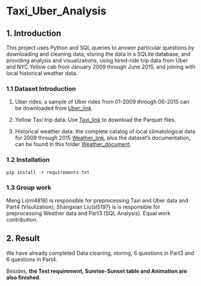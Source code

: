 # Taxi_Uber_Analysis
## 1. Introduction

This project uses Python and SQL queries to answer particular questions by downloading and cleaning data, storing the data in a SQLite database, and providing analysis and visualizations, using hired-ride trip data from Uber and NYC Yellow cab from January 2009 through June 2015, and joining with local historical weather data.

### 1.1 Dataset Introduction
1) Uber rides: a sample of Uber rides from 01-2009 through 06-2015 can be downloaded from [Uber_link](https://drive.google.com/file/d/1F7D82w1D5151GXCR6BTEk7mNQ_YnPNDk/view).

2) Yellow Taxi trip data: Use [Taxi_link](https://www.nyc.gov/site/tlc/about/tlc-trip-record-data.page) to download the Parquet files.
3) Historical weather data: the complete catalog of local climatological data for 2009 through 2015 [Weather_link](https://drive.google.com/drive/folders/1I_Cj3RFHRGcQjb5Gas06buqRbKodIwKC), plus the dataset’s documentation, can be found in this folder [Weather_document](https://drive.google.com/drive/folders/1I_Cj3RFHRGcQjb5Gas06buqRbKodIwKC).

### 1.2 Installation
```pip install -r requirements.txt```
### 1.3 Group work
Meng Li(ml4818) is responsible for preprocessing Taxi and Uber data and Part4 (Visulization);
Shangxian Liu(sl5197) is is responsible for preprocessing Weather data and Part3 (SQL Analysis).
Equal work contribution.

## 2. Result
We have already completed Data cleaning, storing, 6 questions in Part3 and 6 questions in Part4.

Besides, **the Test requirement, Sunrise-Sunset table and Animation are also finished**.

